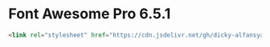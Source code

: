 # Font Awesome Pro 6.5.1

```html
<link rel="stylesheet" href="https://cdn.jsdelivr.net/gh/dicky-alfansyah/fontawesome_pro@main/6.5.1/css/all.min.css">
